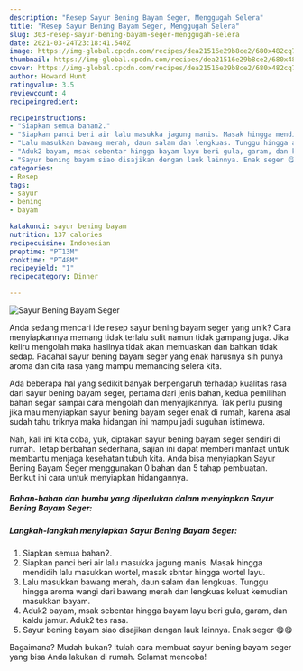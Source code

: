 ```yaml
---
description: "Resep Sayur Bening Bayam Seger, Menggugah Selera"
title: "Resep Sayur Bening Bayam Seger, Menggugah Selera"
slug: 303-resep-sayur-bening-bayam-seger-menggugah-selera
date: 2021-03-24T23:18:41.540Z
image: https://img-global.cpcdn.com/recipes/dea21516e29b8ce2/680x482cq70/sayur-bening-bayam-seger-foto-resep-utama.jpg
thumbnail: https://img-global.cpcdn.com/recipes/dea21516e29b8ce2/680x482cq70/sayur-bening-bayam-seger-foto-resep-utama.jpg
cover: https://img-global.cpcdn.com/recipes/dea21516e29b8ce2/680x482cq70/sayur-bening-bayam-seger-foto-resep-utama.jpg
author: Howard Hunt
ratingvalue: 3.5
reviewcount: 4
recipeingredient:

recipeinstructions:
- "Siapkan semua bahan2."
- "Siapkan panci beri air lalu masukka jagung manis. Masak hingga mendidih lalu masukkan wortel, masak sbntar hingga wortel layu."
- "Lalu masukkan bawang merah, daun salam dan lengkuas. Tunggu hingga aroma wangi dari bawang merah dan lengkuas keluat kemudian masukkan bayam."
- "Aduk2 bayam, msak sebentar hingga bayam layu beri gula, garam, dan kaldu jamur. Aduk2 tes rasa."
- "Sayur bening bayam siao disajikan dengan lauk lainnya. Enak seger 😋😋"
categories:
- Resep
tags:
- sayur
- bening
- bayam

katakunci: sayur bening bayam 
nutrition: 137 calories
recipecuisine: Indonesian
preptime: "PT13M"
cooktime: "PT48M"
recipeyield: "1"
recipecategory: Dinner

---
```



![Sayur Bening Bayam Seger](https://img-global.cpcdn.com/recipes/dea21516e29b8ce2/680x482cq70/sayur-bening-bayam-seger-foto-resep-utama.jpg)

Anda sedang mencari ide resep sayur bening bayam seger yang unik? Cara menyiapkannya memang tidak terlalu sulit namun tidak gampang juga. Jika keliru mengolah maka hasilnya tidak akan memuaskan dan bahkan tidak sedap. Padahal sayur bening bayam seger yang enak harusnya sih punya aroma dan cita rasa yang mampu memancing selera kita.



Ada beberapa hal yang sedikit banyak berpengaruh terhadap kualitas rasa dari sayur bening bayam seger, pertama dari jenis bahan, kedua pemilihan bahan segar sampai cara mengolah dan menyajikannya. Tak perlu pusing jika mau menyiapkan sayur bening bayam seger enak di rumah, karena asal sudah tahu triknya maka hidangan ini mampu jadi suguhan istimewa.


Nah, kali ini kita coba, yuk, ciptakan sayur bening bayam seger sendiri di rumah. Tetap berbahan sederhana, sajian ini dapat memberi manfaat untuk membantu menjaga kesehatan tubuh kita. Anda bisa menyiapkan Sayur Bening Bayam Seger menggunakan 0 bahan dan 5 tahap pembuatan. Berikut ini cara untuk menyiapkan hidangannya.

<!--inarticleads1-->

##### Bahan-bahan dan bumbu yang diperlukan dalam menyiapkan Sayur Bening Bayam Seger:





<!--inarticleads2-->

##### Langkah-langkah menyiapkan Sayur Bening Bayam Seger:

1. Siapkan semua bahan2.
1. Siapkan panci beri air lalu masukka jagung manis. Masak hingga mendidih lalu masukkan wortel, masak sbntar hingga wortel layu.
1. Lalu masukkan bawang merah, daun salam dan lengkuas. Tunggu hingga aroma wangi dari bawang merah dan lengkuas keluat kemudian masukkan bayam.
1. Aduk2 bayam, msak sebentar hingga bayam layu beri gula, garam, dan kaldu jamur. Aduk2 tes rasa.
1. Sayur bening bayam siao disajikan dengan lauk lainnya. Enak seger 😋😋




Bagaimana? Mudah bukan? Itulah cara membuat sayur bening bayam seger yang bisa Anda lakukan di rumah. Selamat mencoba!
